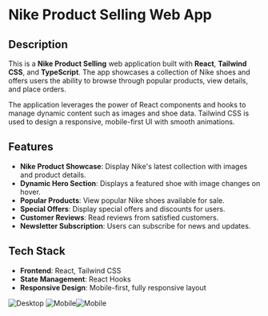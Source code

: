 # Nike Product Selling Web App

## Description
This is a **Nike Product Selling** web application built with **React**, **Tailwind CSS**, and **TypeScript**. The app showcases a collection of Nike shoes and offers users the ability to browse through popular products, view details, and place orders.

The application leverages the power of React components and hooks to manage dynamic content such as images and shoe data. Tailwind CSS is used to design a responsive, mobile-first UI with smooth animations.

## Features
- **Nike Product Showcase**: Display Nike's latest collection with images and product details.
- **Dynamic Hero Section**: Displays a featured shoe with image changes on hover.
- **Popular Products**: View popular Nike shoes available for sale.
- **Special Offers**: Display special offers and discounts for users.
- **Customer Reviews**: Read reviews from satisfied customers.
- **Newsletter Subscription**: Users can subscribe for news and updates.

## Tech Stack
- **Frontend**: React, Tailwind CSS
- **State Management**: React Hooks
- **Responsive Design**: Mobile-first, fully responsive layout

![Desktop](https://github.com/user-attachments/assets/07a00c61-78cc-46b3-87cc-a410f6885448)
![Mobile](https://github.com/user-attachments/assets/6c930291-d5ef-4b4f-a1a9-c8143489b127)![Mobile](https://github.com/user-attachments/assets/8d7a101b-8bcf-4457-bcb8-120a3eb658a7)

